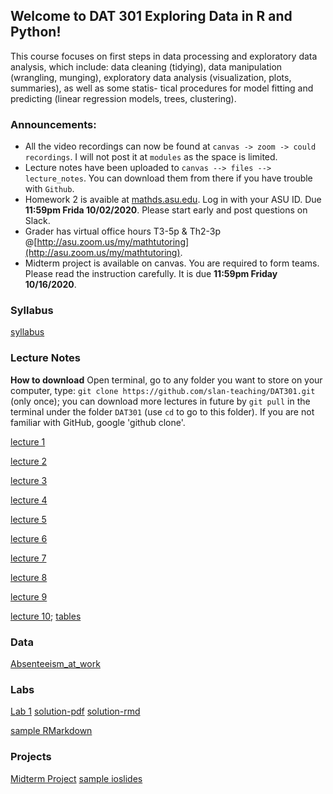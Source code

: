 ## Welcome to DAT 301 Exploring Data in R and Python!

This course focuses on first steps in data processing and exploratory data analysis, which include: data cleaning (tidying), data manipulation (wrangling, munging), exploratory data analysis (visualization, plots, summaries), as well as some statis- tical procedures for model fitting and predicting (linear regression models, trees, clustering).

### Announcements:

* All the video recordings can now be found at `canvas -> zoom -> could recordings`. I will not post it at `modules` as the space is limited.
* Lecture notes have been uploaded to `canvas --> files --> lecture_notes`. You can download them from there if you have trouble with `Github`.
* Homework 2 is avaible at [mathds.asu.edu](mathds.asu.edu). Log in with your ASU ID. Due **11:59pm Frida 10/02/2020**. Please start early and post questions on Slack.
* Grader has virtual office hours T3-5p & Th2-3p @[http://asu.zoom.us/my/mathtutoring](http://asu.zoom.us/my/mathtutoring).
* Midterm project is available on canvas. You are required to form teams. Please read the instruction carefully. It is due **11:59pm Friday 10/16/2020**.

### Syllabus

[syllabus](https://github.com/slan-teaching/DAT301/blob/master/syllabus_DAT301.pdf)

### Lecture Notes

**How to download** Open terminal, go to any folder you want to store on your computer, type: `git clone https://github.com/slan-teaching/DAT301.git` (only once); you can download more lectures in future by `git pull` in the terminal under the folder `DAT301` (use `cd` to go to this folder). If you are not familiar with GitHub, google 'github clone'.

[lecture 1](https://github.com/slan-teaching/DAT301/blob/master/lecture_notes/Lec1-getting-started-with-R.pdf)

[lecture 2](https://github.com/slan-teaching/DAT301/blob/master/lecture_notes/Lec2-rand-vars-and-data.html)

[lecture 3](https://github.com/slan-teaching/DAT301/blob/master/lecture_notes/Lec3-basic-plots.html)

[lecture 4](https://github.com/slan-teaching/DAT301/blob/master/lecture_notes/Lec4-basic-workflow.html)

[lecture 5](https://github.com/slan-teaching/DAT301/blob/master/lecture_notes/Lec5-apply-family.html)

[lecture 6](https://github.com/slan-teaching/DAT301/blob/master/lecture_notes/Lec6-more-data-manipulation.html)

[lecture 7](https://github.com/slan-teaching/DAT301/blob/master/lecture_notes/Lec7-rmarkdown.html)

[lecture 8](https://github.com/slan-teaching/DAT301/blob/master/lecture_notes/Lec8-Regression.html)

[lecture 9](https://github.com/slan-teaching/DAT301/blob/master/lecture_notes/Lec9-Ioslides-and-Plotly.html)

[lecture 10](https://github.com/slan-teaching/DAT301/blob/master/lecture_notes/Lec10-ggplot2.html); [tables](https://github.com/slan-teaching/DAT301/blob/master/misc/table_ex.html)

### Data

[Absenteeism_at_work](https://github.com/slan-teaching/DAT301/blob/master/assignments/Absenteeism_at_work.csv)

### Labs

[Lab 1](https://github.com/slan-teaching/DAT301/blob/master/assignments/Lab1.pdf)    [solution-pdf](https://github.com/slan-teaching/DAT301/blob/master/assignments/Lab1-solution.pdf)    [solution-rmd](https://github.com/slan-teaching/DAT301/blob/master/assignments/Lab1-solution.Rmd)

[sample RMarkdown](https://github.com/slan-teaching/DAT301/blob/master/assignments/Sample.Rmd)

### Projects

[Midterm Project](https://github.com/slan-teaching/DAT301/blob/master/projects/Midterm.html)    [sample ioslides](https://github.com/slan-teaching/DAT301/blob/master/projects/Midterm.Rmd)

